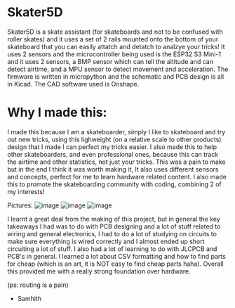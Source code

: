 # Skater5D
Skater5D is a skate assistant (for skateboards and not to be confused with roller skates) and it uses a set of 2 rails mounted onto the bottom of your skateboard that you can easily attatch and detatch to analzye your tricks! It uses 2 sensors and the microcontroller being used is the ESP32 S3 Mini-1 and it uses 2 sensors, a BMP sensor which can tell the altitude and can detect airtime, and a MPU sensor to detect movement and acceleration. The firmware is written in micropython and the schematic and PCB design is all in Kicad. The CAD software used is Onshape.

# Why I made this:
I made this because I am a skateboarder, simply I like to skateboard and try out new tricks, using this lighweight (on a relative scale to other products) design that I made I can perfect my tricks easier. I also made this to help other skateboarders, and even professional ones, because this can track the airtime and other statistics, not just your tricks. This was a pain to make but in the end I think it was worth making it, It also uses different sensors and concepts, perfect for me to learn hardware related content. I also made this to promote the skateboarding community with coding, combining 2 of my interests!

Pictures:
![image](https://github.com/user-attachments/assets/94f93067-b7e2-4621-94e4-e78f912e3421)
![image](https://github.com/user-attachments/assets/8871b61e-35f8-4433-9143-82b743c35775)
![image](https://github.com/user-attachments/assets/3abb6dc7-d423-4bf6-b411-c9d2e7cc6cee)

I learnt a great deal from the making of this project, but in general the key takeaways I had was to do with PCB designing and a lot of stuff related to wiring and general electronics, I had to do a lot of studying on circuits to make sure everything is wired correctly and I almost ended up short circuiting a lot of stuff. I also had a lot of learning to do with JLCPCB and PCB's in general. I learned a lot about CSV formatting and how to find parts for cheap (which is an art, it is NOT easy to find cheap parts haha). Overall this provided me with a really strong foundation over hardware.

(ps: routing is a pain)

- Samhith
